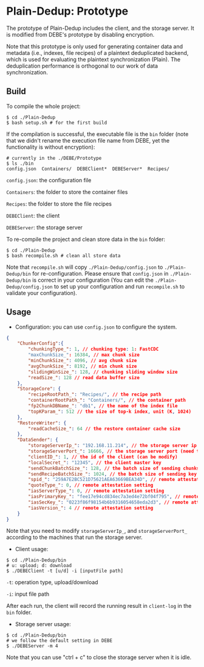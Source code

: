 # Plain-Dedup: Prototype
The prototype of Plain-Dedup includes the client, and the storage server. It is modified from DEBE's prototype by disabling encryption. 

Note that this prototype is only used for generating container data and metadata (i.e., indexes, file recipes) of a plaintext deduplicated backend, which is used for evaluating the plaintext synchronization (Plain). The deduplication performance is orthogonal to our work of data synchronization.

## Build
To compile the whole project:

```shell
$ cd ./Plain-Dedup
$ bash setup.sh # for the first build
```

If the compilation is successful, the executable file is the `bin` folder (note that we didn't rename the execution file name from DEBE, yet the functionality is without encryption):

```shell
# currently in the ./DEBE/Prototype
$ ls ./bin
config.json  Containers/  DEBEClient*  DEBEServer*  Recipes/
```

`config.json`: the configuration file

`Containers`: the folder to store the container files

`Recipes`: the folder to store the file recipes

`DEBEClient`: the client

`DEBEServer`: the storage server

To re-compile the project and clean store data in the `bin` folder:

```shell
$ cd ./Plain-Dedup
$ bash recompile.sh # clean all store data
```

Note that `recompile.sh` will copy `./Plain-Dedup/config.json` to `./Plain-Dedup/bin` for re-configuration. Please ensure that `config.json` in `./Plain-Dedup/bin` is correct in your configuration (You can edit the `./Plain-Dedup/config.json` to set up your configuration and run `recompile.sh` to validate your configuration). 

## Usage

- Configuration: you can use `config.json` to configure the system.

```json
{   
    "ChunkerConfig":{
        "chunkingType_": 1, // chunking type: 1: FastCDC
        "maxChunkSize_": 16384, // max chunk size
        "minChunkSize_": 4096, // avg chunk size
        "avgChunkSize_": 8192, // min chunk size
        "slidingWinSize_": 128, // chunking sliding window size
        "readSize_": 128 // read data buffer size
    },
    "StorageCore": {
        "recipeRootPath_": "Recipes/", // the recipe path
        "containerRootPath_": "Containers/", // the container path
        "fp2ChunkDBName_": "db1", // the name of the index file
        "topKParam_": 512 // the size of top-k index, unit (K, 1024)
    },
    "RestoreWriter": {
        "readCacheSize_": 64 // the restore container cache size
    },
    "DataSender": {
        "storageServerIp_": "192.168.11.214", // the storage server ip (need to modify)
        "storageServerPort_": 16666, // the storage server port (need to modify)
        "clientID_": 1, // the id of the client (can be modify)
        "localSecret_": "12345", // the client master key
        "sendChunkBatchSize_": 128, // the batch size of sending chunks
        "sendRecipeBatchSize_": 1024, // the batch size of sending key recipes
        "spid_": "259A7E2BC521D75621AEA63669BEA34D", // remote attestation setting
        "quoteType_": 0, // remote attestation setting
        "iasServerType_": 0, // remote attestation setting
        "iasPrimaryKey_": "fee17e94cd834ec7a3ed4e72bf04f795", // remote attestation setting
        "iasSecKey_": "0223f86f98154b6b9316054658eda2d3", // remote attestation setting
        "iasVersion_": 4 // remote attestation setting
    }
}
```

Note that you need to modify `storageServerIp_`, and `storageServerPort_` according to the machines that run the storage server.

- Client usage: 

```shell
$ cd ./Plain-Dedup/bin
# u: upload; d: download
$ ./DEBEClient -t [u/d] -i [inputFile path]
```

`-t`: operation type, upload/download

`-i`: input file path

After each run, the client will record the running result in `client-log` in the `bin` folder.

- Storage server usage:

```shell
$ cd ./Plain-Dedup/bin
# we follow the default setting in DEBE
$ ./DEBEServer -m 4
```

Note that you can use "ctrl + c" to close the storage server when it is idle.
